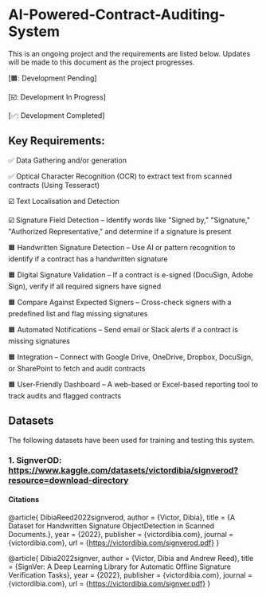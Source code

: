 # AI-Powered-Contract-Auditing-System
This is an ongoing project and the requirements are listed below. Updates will be made to this document as the project progresses.

[🟧: Development Pending]

[☑️: Development In Progress]

[✅: Development Completed]

## Key Requirements:
✅ Data Gathering and/or generation

✅ Optical Character Recognition (OCR) to extract text from scanned contracts (Using Tesseract)

☑️ Text Localisation and Detection

☑️ Signature Field Detection – Identify words like "Signed by," "Signature," "Authorized Representative," and determine if a signature is present

🟧 Handwritten Signature Detection – Use AI or pattern recognition to identify if a contract has a handwritten signature

🟧 Digital Signature Validation – If a contract is e-signed (DocuSign, Adobe Sign), verify if all required signers have signed

🟧 Compare Against Expected Signers – Cross-check signers with a predefined list and flag missing signatures

🟧 Automated Notifications – Send email or Slack alerts if a contract is missing signatures

🟧 Integration – Connect with Google Drive, OneDrive, Dropbox, DocuSign, or SharePoint to fetch and audit contracts

🟧 User-Friendly Dashboard – A web-based or Excel-based reporting tool to track audits and flagged contracts



## Datasets
The following datasets have been used for training and testing this system.
### 1. SignverOD: https://www.kaggle.com/datasets/victordibia/signverod?resource=download-directory
#### Citations

@article{
DibiaReed2022signverod, author = {Victor, Dibia},
title = {A Dataset for Handwritten Signature ObjectDetection in Scanned Documents.},
year = {2022},
publisher = {victordibia.com},
journal = {victordibia.com},
url = {https://victordibia.com/signverod.pdf}
}

@article{
Dibia2022signver,
author = {Victor, Dibia and Andrew Reed},
title = {SignVer: A Deep Learning Library for Automatic Offline Signature Verification Tasks},
year = {2022},
publisher = {victordibia.com},
journal = {victordibia.com},
url = {https://victordibia.com/signver.pdf}
}
